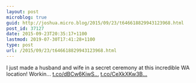 ```yaml
---
layout: post
microblog: true
guid: http://joshua.micro.blog/2015/09/23/t646618829943123968.html
post_id: 37127
date: 2015-09-23T20:35:17+1100
lastmod: 2019-07-30T17:41:28+1100
type: post
url: /2015/09/23/t646618829943123968.html
---
```

I just made a husband and wife in a secret ceremony at this incredible WA location! Workin… [t.co/dBCw6KiwS...](http://t.co/dBCw6KiwSs) [t.co/CeXkXKw3B...](http://t.co/CeXkXKw3BJ)
